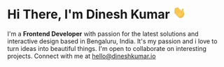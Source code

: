 
<h1>Hi There, I'm Dinesh Kumar <img  src="https://raw.githubusercontent.com/ABSphreak/ABSphreak/master/gifs/Hi.gif" width="30px"></h1>

I'm a **Frontend Developer** with passion for the latest solutions and interactive design based in Bengaluru, India. It's my passion and i love to turn ideas into beautiful things. I'm open to collaborate on interesting projects. Connect with me at hello@dineshkumar.io
